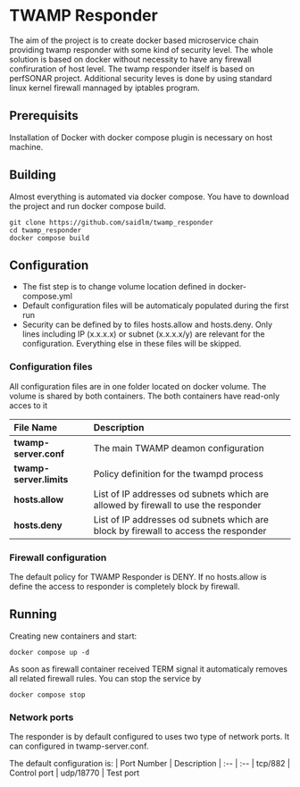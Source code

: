 # TWAMP Responder
The aim of the project is to create docker based microservice chain providing twamp responder with some kind of security level. 
The whole solution is based on docker without necessity to have any firewall confiruration of host level.
The twamp responder itself is based on perfSONAR project. Additional security leves is done by using standard linux kernel firewall mannaged by iptables program.

## Prerequisits
Installation of Docker with docker compose plugin is necessary on host machine.

## Building
Almost everything is automated via docker compose. You have to download the project and run docker compose build.
```
git clone https://github.com/saidlm/twamp_responder
cd twamp_responder
docker compose build
```

## Configuration
* The fist step is to change volume location defined in docker-compose.yml
* Default configuration files will be automaticaly populated during the first run 
* Security can be defined by to files hosts.allow and hosts.deny. Only lines including IP (x.x.x.x) or subnet (x.x.x.x/y) are relevant for the configuration. Everything else in these files will be skipped. 

### Configuration files
All configuration files are in one folder located on docker volume. The volume is shared by both containers. The both containers have read-only acces to it

| File Name | Description 
| :-- | :--
| **twamp-server.conf** | The main TWAMP deamon configuration
| **twamp-server.limits** | Policy definition for the twampd process
| **hosts.allow** | List of IP addresses od subnets which are allowed by firewall to use the responder
| **hosts.deny** | List of IP addresses od subnets which are block by firewall to access the responder

### Firewall configuration
The default policy for TWAMP Responder is DENY. If no hosts.allow is define the access to responder is completely block by firewall.

## Running
Creating new containers and start:
```
docker compose up -d
```
As soon as firewall container received TERM signal it automaticaly removes all related firewall rules. You can stop the service by
```
docker compose stop
```

### Network ports
The responder is by default configured to uses two type of network ports. It can configured in twamp-server.conf.

The default configuration is:
| Port Number | Description
| :-- | :--
| tcp/882 | Control port
| udp/18770 | Test port
